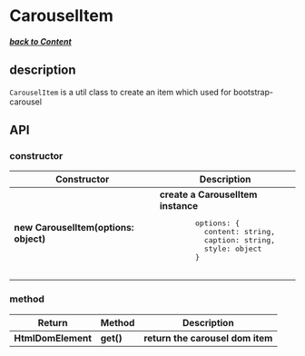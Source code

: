 # CarouselItem

##### [back to Content](../../README.md#top)

## description

`CarouselItem` is a util class to create an item which used for bootstrap-carousel

## API

### constructor

<table>
  <thead>
    <tr>
      <th>Constructor</th>
      <th>Description</th>
    </tr>
  </thead>
  <tbody>
    <tr>
      <td><b>new CarouselItem(options: object)</b></td>
      <td><b>create a CarouselItem instance</b>
        <pre>
        options: {
          content: string,
          caption: string,
          style: object
        }
        </pre>
      </td>
    </tr>
  </tbody>
</table>



### method

<table>
  <thead>
    <tr>
      <th>Return</th>
      <th>Method</th>
      <th>Description</th>
    </tr>
  </thead>
  <tbody>
    <tr>
      <td><b>HtmlDomElement</b></td>
      <td><b>get()</b></td>
      <td><b>return the carousel dom item</b></td>
    </tr>
<!-- 
    <tr>
      <td><b></b></td>
      <td><b></b></td>
      <td><b></b></td>
    </tr>
     -->
  </tbody>
</table>

